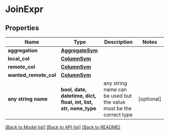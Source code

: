 # JoinExpr


## Properties
Name | Type | Description | Notes
------------ | ------------- | ------------- | -------------
**aggregation** | [**AggregateSym**](AggregateSym.md) |  | 
**local_col** | [**ColumnSym**](ColumnSym.md) |  | 
**remote_col** | [**ColumnSym**](ColumnSym.md) |  | 
**wanted_remote_col** | [**ColumnSym**](ColumnSym.md) |  | 
**any string name** | **bool, date, datetime, dict, float, int, list, str, none_type** | any string name can be used but the value must be the correct type | [optional]

[[Back to Model list]](../README.md#documentation-for-models) [[Back to API list]](../README.md#documentation-for-api-endpoints) [[Back to README]](../README.md)


